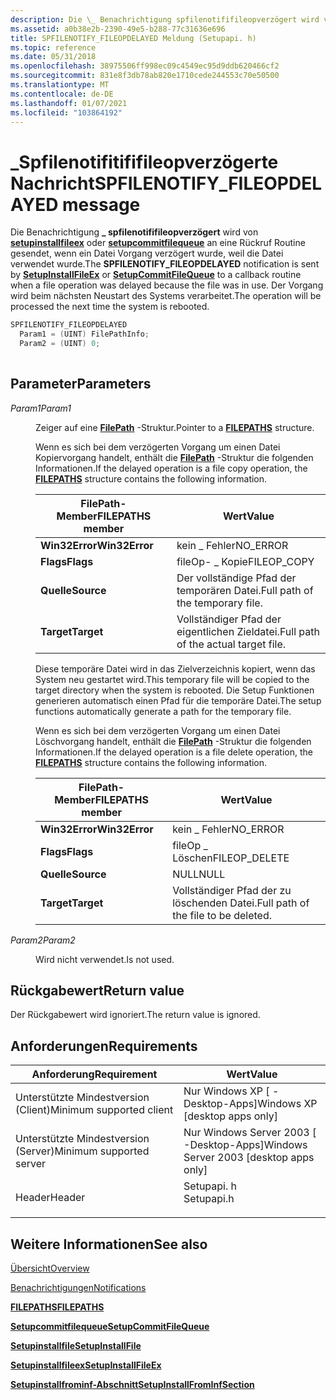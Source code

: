 ```yaml
---
description: Die \_ Benachrichtigung spfilenotififileopverzögert wird von setupinstallfileex oder setupcommitfilequeue an eine Rückruf Routine gesendet, wenn ein Datei Vorgang verzögert wurde, weil die Datei verwendet wurde. Der Vorgang wird beim nächsten Neustart des Systems verarbeitet.
ms.assetid: a0b38e2b-2390-49e5-b288-77c31636e696
title: SPFILENOTIFY_FILEOPDELAYED Meldung (Setupapi. h)
ms.topic: reference
ms.date: 05/31/2018
ms.openlocfilehash: 38975506ff998ec09c4549ec95d9ddb620466cf2
ms.sourcegitcommit: 831e8f3db78ab820e1710cede244553c70e50500
ms.translationtype: MT
ms.contentlocale: de-DE
ms.lasthandoff: 01/07/2021
ms.locfileid: "103864192"
---
```

# <a name="spfilenotify_fileopdelayed-message"></a><span data-ttu-id="79364-104">\_Spfilenotifitififileopverzögerte Nachricht</span><span class="sxs-lookup"><span data-stu-id="79364-104">SPFILENOTIFY\_FILEOPDELAYED message</span></span>

<span data-ttu-id="79364-105">Die Benachrichtigung **\_ spfilenotififileopverzögert** wird von [**setupinstallfileex**](/windows/desktop/api/Setupapi/nf-setupapi-setupinstallfileexa) oder [**setupcommitfilequeue**](/windows/desktop/api/Setupapi/nf-setupapi-setupcommitfilequeuea) an eine Rückruf Routine gesendet, wenn ein Datei Vorgang verzögert wurde, weil die Datei verwendet wurde.</span><span class="sxs-lookup"><span data-stu-id="79364-105">The **SPFILENOTIFY\_FILEOPDELAYED** notification is sent by [**SetupInstallFileEx**](/windows/desktop/api/Setupapi/nf-setupapi-setupinstallfileexa) or [**SetupCommitFileQueue**](/windows/desktop/api/Setupapi/nf-setupapi-setupcommitfilequeuea) to a callback routine when a file operation was delayed because the file was in use.</span></span> <span data-ttu-id="79364-106">Der Vorgang wird beim nächsten Neustart des Systems verarbeitet.</span><span class="sxs-lookup"><span data-stu-id="79364-106">The operation will be processed the next time the system is rebooted.</span></span>


```C++
SPFILENOTIFY_FILEOPDELAYED
  Param1 = (UINT) FilePathInfo;
  Param2 = (UINT) 0;
            
```



## <a name="parameters"></a><span data-ttu-id="79364-107">Parameter</span><span class="sxs-lookup"><span data-stu-id="79364-107">Parameters</span></span>

<dl> <dt>

<span data-ttu-id="79364-108">*Param1*</span><span class="sxs-lookup"><span data-stu-id="79364-108">*Param1*</span></span> 
</dt> <dd>

<span data-ttu-id="79364-109">Zeiger auf eine [**FilePath**](/windows/desktop/api/Setupapi/ns-setupapi-filepaths_a) -Struktur.</span><span class="sxs-lookup"><span data-stu-id="79364-109">Pointer to a [**FILEPATHS**](/windows/desktop/api/Setupapi/ns-setupapi-filepaths_a) structure.</span></span>

<span data-ttu-id="79364-110">Wenn es sich bei dem verzögerten Vorgang um einen Datei Kopiervorgang handelt, enthält die [**FilePath**](/windows/desktop/api/Setupapi/ns-setupapi-filepaths_a) -Struktur die folgenden Informationen.</span><span class="sxs-lookup"><span data-stu-id="79364-110">If the delayed operation is a file copy operation, the [**FILEPATHS**](/windows/desktop/api/Setupapi/ns-setupapi-filepaths_a) structure contains the following information.</span></span>



| <span data-ttu-id="79364-111">FilePath-Member</span><span class="sxs-lookup"><span data-stu-id="79364-111">FILEPATHS member</span></span> | <span data-ttu-id="79364-112">Wert</span><span class="sxs-lookup"><span data-stu-id="79364-112">Value</span></span>                                |
|------------------|--------------------------------------|
| <span data-ttu-id="79364-113">**Win32Error**</span><span class="sxs-lookup"><span data-stu-id="79364-113">**Win32Error**</span></span>   | <span data-ttu-id="79364-114">kein \_ Fehler</span><span class="sxs-lookup"><span data-stu-id="79364-114">NO\_ERROR</span></span>                            |
| <span data-ttu-id="79364-115">**Flags**</span><span class="sxs-lookup"><span data-stu-id="79364-115">**Flags**</span></span>        | <span data-ttu-id="79364-116">fileOp- \_ Kopie</span><span class="sxs-lookup"><span data-stu-id="79364-116">FILEOP\_COPY</span></span>                         |
| <span data-ttu-id="79364-117">**Quelle**</span><span class="sxs-lookup"><span data-stu-id="79364-117">**Source**</span></span>       | <span data-ttu-id="79364-118">Der vollständige Pfad der temporären Datei.</span><span class="sxs-lookup"><span data-stu-id="79364-118">Full path of the temporary file.</span></span>     |
| <span data-ttu-id="79364-119">**Target**</span><span class="sxs-lookup"><span data-stu-id="79364-119">**Target**</span></span>       | <span data-ttu-id="79364-120">Vollständiger Pfad der eigentlichen Zieldatei.</span><span class="sxs-lookup"><span data-stu-id="79364-120">Full path of the actual target file.</span></span> |



 

<span data-ttu-id="79364-121">Diese temporäre Datei wird in das Zielverzeichnis kopiert, wenn das System neu gestartet wird.</span><span class="sxs-lookup"><span data-stu-id="79364-121">This temporary file will be copied to the target directory when the system is rebooted.</span></span> <span data-ttu-id="79364-122">Die Setup Funktionen generieren automatisch einen Pfad für die temporäre Datei.</span><span class="sxs-lookup"><span data-stu-id="79364-122">The setup functions automatically generate a path for the temporary file.</span></span>

<span data-ttu-id="79364-123">Wenn es sich bei dem verzögerten Vorgang um einen Datei Löschvorgang handelt, enthält die [**FilePath**](/windows/desktop/api/Setupapi/ns-setupapi-filepaths_a) -Struktur die folgenden Informationen.</span><span class="sxs-lookup"><span data-stu-id="79364-123">If the delayed operation is a file delete operation, the [**FILEPATHS**](/windows/desktop/api/Setupapi/ns-setupapi-filepaths_a) structure contains the following information.</span></span>



| <span data-ttu-id="79364-124">FilePath-Member</span><span class="sxs-lookup"><span data-stu-id="79364-124">FILEPATHS member</span></span> | <span data-ttu-id="79364-125">Wert</span><span class="sxs-lookup"><span data-stu-id="79364-125">Value</span></span>                                |
|------------------|--------------------------------------|
| <span data-ttu-id="79364-126">**Win32Error**</span><span class="sxs-lookup"><span data-stu-id="79364-126">**Win32Error**</span></span>   | <span data-ttu-id="79364-127">kein \_ Fehler</span><span class="sxs-lookup"><span data-stu-id="79364-127">NO\_ERROR</span></span>                            |
| <span data-ttu-id="79364-128">**Flags**</span><span class="sxs-lookup"><span data-stu-id="79364-128">**Flags**</span></span>        | <span data-ttu-id="79364-129">fileOp \_ Löschen</span><span class="sxs-lookup"><span data-stu-id="79364-129">FILEOP\_DELETE</span></span>                       |
| <span data-ttu-id="79364-130">**Quelle**</span><span class="sxs-lookup"><span data-stu-id="79364-130">**Source**</span></span>       | <span data-ttu-id="79364-131">NULL</span><span class="sxs-lookup"><span data-stu-id="79364-131">NULL</span></span>                                 |
| <span data-ttu-id="79364-132">**Target**</span><span class="sxs-lookup"><span data-stu-id="79364-132">**Target**</span></span>       | <span data-ttu-id="79364-133">Vollständiger Pfad der zu löschenden Datei.</span><span class="sxs-lookup"><span data-stu-id="79364-133">Full path of the file to be deleted.</span></span> |



 

</dd> <dt>

<span data-ttu-id="79364-134">*Param2*</span><span class="sxs-lookup"><span data-stu-id="79364-134">*Param2*</span></span> 
</dt> <dd>

<span data-ttu-id="79364-135">Wird nicht verwendet.</span><span class="sxs-lookup"><span data-stu-id="79364-135">Is not used.</span></span>

</dd> </dl>

## <a name="return-value"></a><span data-ttu-id="79364-136">Rückgabewert</span><span class="sxs-lookup"><span data-stu-id="79364-136">Return value</span></span>

<span data-ttu-id="79364-137">Der Rückgabewert wird ignoriert.</span><span class="sxs-lookup"><span data-stu-id="79364-137">The return value is ignored.</span></span>

## <a name="requirements"></a><span data-ttu-id="79364-138">Anforderungen</span><span class="sxs-lookup"><span data-stu-id="79364-138">Requirements</span></span>



| <span data-ttu-id="79364-139">Anforderung</span><span class="sxs-lookup"><span data-stu-id="79364-139">Requirement</span></span> | <span data-ttu-id="79364-140">Wert</span><span class="sxs-lookup"><span data-stu-id="79364-140">Value</span></span> |
|-------------------------------------|---------------------------------------------------------------------------------------|
| <span data-ttu-id="79364-141">Unterstützte Mindestversion (Client)</span><span class="sxs-lookup"><span data-stu-id="79364-141">Minimum supported client</span></span><br/> | <span data-ttu-id="79364-142">Nur Windows XP \[ -Desktop-Apps\]</span><span class="sxs-lookup"><span data-stu-id="79364-142">Windows XP \[desktop apps only\]</span></span><br/>                                           |
| <span data-ttu-id="79364-143">Unterstützte Mindestversion (Server)</span><span class="sxs-lookup"><span data-stu-id="79364-143">Minimum supported server</span></span><br/> | <span data-ttu-id="79364-144">Nur Windows Server 2003 \[ -Desktop-Apps\]</span><span class="sxs-lookup"><span data-stu-id="79364-144">Windows Server 2003 \[desktop apps only\]</span></span><br/>                                  |
| <span data-ttu-id="79364-145">Header</span><span class="sxs-lookup"><span data-stu-id="79364-145">Header</span></span><br/>                   | <dl> <span data-ttu-id="79364-146"><dt>Setupapi. h</dt></span><span class="sxs-lookup"><span data-stu-id="79364-146"><dt>Setupapi.h</dt></span></span> </dl> |



## <a name="see-also"></a><span data-ttu-id="79364-147">Weitere Informationen</span><span class="sxs-lookup"><span data-stu-id="79364-147">See also</span></span>

<dl> <dt>

[<span data-ttu-id="79364-148">Übersicht</span><span class="sxs-lookup"><span data-stu-id="79364-148">Overview</span></span>](overview.md)
</dt> <dt>

[<span data-ttu-id="79364-149">Benachrichtigungen</span><span class="sxs-lookup"><span data-stu-id="79364-149">Notifications</span></span>](notifications.md)
</dt> <dt>

[<span data-ttu-id="79364-150">**FILEPATHS**</span><span class="sxs-lookup"><span data-stu-id="79364-150">**FILEPATHS**</span></span>](/windows/desktop/api/Setupapi/ns-setupapi-filepaths_a)
</dt> <dt>

[<span data-ttu-id="79364-151">**Setupcommitfilequeue**</span><span class="sxs-lookup"><span data-stu-id="79364-151">**SetupCommitFileQueue**</span></span>](/windows/desktop/api/Setupapi/nf-setupapi-setupcommitfilequeuea)
</dt> <dt>

[<span data-ttu-id="79364-152">**Setupinstallfile**</span><span class="sxs-lookup"><span data-stu-id="79364-152">**SetupInstallFile**</span></span>](/windows/desktop/api/Setupapi/nf-setupapi-setupinstallfilea)
</dt> <dt>

[<span data-ttu-id="79364-153">**Setupinstallfileex**</span><span class="sxs-lookup"><span data-stu-id="79364-153">**SetupInstallFileEx**</span></span>](/windows/desktop/api/Setupapi/nf-setupapi-setupinstallfileexa)
</dt> <dt>

[<span data-ttu-id="79364-154">**Setupinstallfrominf-Abschnitt**</span><span class="sxs-lookup"><span data-stu-id="79364-154">**SetupInstallFromInfSection**</span></span>](/windows/desktop/api/Setupapi/nf-setupapi-setupinstallfrominfsectiona)
</dt> </dl>

 

 




